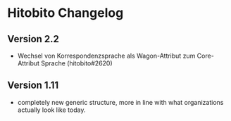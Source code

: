 # Hitobito Changelog

## Version 2.2

* Wechsel von Korrespondenzsprache als Wagon-Attribut zum Core-Attribut Sprache (hitobito#2620)

## Version 1.11

* completely new generic structure, more in line with what organizations actually look like today.
